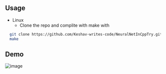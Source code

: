 ## Usage
- Linux
  - Clone the repo and complite with make with
```bash
  git clone https://github.com/Keshav-writes-code/NeuralNetInCppTry.git
  make
```
## Demo
![image](https://github.com/user-attachments/assets/0583a0df-c0f6-45f6-91b5-4e3c248d9281)
